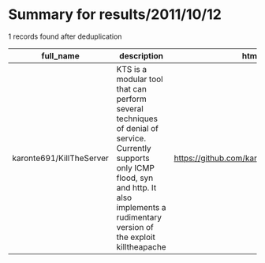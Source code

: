 
# Summary for results/2011/10/12
    
1 records found after deduplication

| full_name | description | html_url | matched_list | matched_count | pushed_at | size | stargazers_count | language | forks_count |
|--------------------------|---------------------------------------------------------------------------------------------------------------------------------------------------------------------------------------------------------|---------------------------------------------|----------------|-----------------|---------------------------|--------|--------------------|------------|---------------|
| karonte691/KillTheServer | KTS is a modular tool that can perform several techniques of denial of service. Currently supports only ICMP flood, syn and http. It also implements a rudimentary version of the exploit killtheapache | https://github.com/karonte691/KillTheServer | ['exploit'] | 1 | 2011-10-12 18:56:19+00:00 | 108 | 3 | C++ | 0 |
